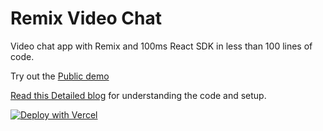 # Remix Video Chat

Video chat app with Remix and 100ms React SDK in less than 100 lines of code.

Try out the [Public demo](https://remix-video-chat.vercel.app/meeting/6210d32e71bd215ae0423a3c/host)

[Read this Detailed blog](http://dpnkr.in/blog/remix-video-chat-app) for understanding the code and setup.

[![Deploy with Vercel](https://vercel.com/button)](https://vercel.com/new/clone?repository-url=https%3A%2F%2Fgithub.com%2FDeep-Codes%2Fremix-video-chat&env=HMS_TOKEN_ENDPOINT&envDescription=Token%20endpoint%20can%20be%20found%20in%20developer%20section%20of%20100ms%20Dashboard.&envLink=https%3A%2F%2Fdashboard.100ms.live%2Fdeveloper)
